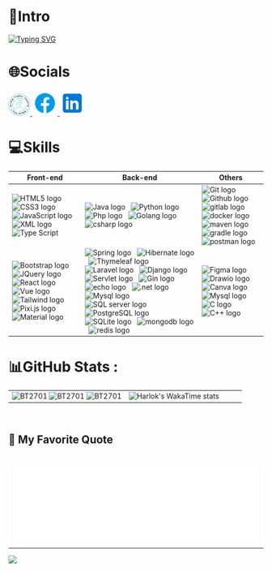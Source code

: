 <div align = 'center'> 
<!-- <img src='img/intro.gif' width='100%'/> -->
</div>

# 💫Intro

<a href="https://git.io/typing-svg"><img src="https://readme-typing-svg.herokuapp.com?font=Fira+Code&weight=500&size=30&pause=1000&center=true&vCenter=true&width=438&lines=Hello+World+%3A));My+name+is+Truong;I'm+a+Software+Engineer;Have+a+nice+Day!!!" alt="Typing SVG" /></a>

# 🌐Socials

<div align="left">
  <a href="https://bt2701.github.io/My-Profile/" target="blank">
    <img width="43" height="43" src="img/logonew.png" alt="Portfolio" />
  </a>
  <a href="https://www.facebook.com/truong.bt.27" target="blank">
    <img width="50" height="50" src="img/fb.png" />
  </a>
  <a href="https://www.linkedin.com/in/bt2701/" target="blank">
    <img width="50" height="50" src="img/linkedin.png" />
  </a>
</div>

# 💻Skills
<table width:100>
  <thead>
  <th>Front-end</th>
  <th>Back-end</th>
  <th>Others</th>
  </thead>
  <tbody>
  <tr>
    <td> 
      <span><img src="https://img.shields.io/badge/HTML5-282C34?logo=html5&logoColor=E34F26" alt="HTML5 logo" title="HTML5" height="25" /></span>
      &nbsp;
      <span><img src="https://img.shields.io/badge/CSS3-282C34?logo=css3&logoColor=1572B6" alt="CSS3 logo" title="CSS3" height="25" /></span>
      &nbsp; 
      <span><img src="https://img.shields.io/badge/JavaScript-282C34?logo=javascript&logoColor=F7DF1E" alt="JavaScript logo" title="JavaScript" height="25" /></span>
      &nbsp;
      <span><img src="https://img.shields.io/badge/XML-282C34?logo=xml&logoColor=0769AD" alt="XML logo" title="xml" height="25" /></span>
      &nbsp;
      <span><img src="https://img.shields.io/badge/TypeScript-282C34?logo=typescript&logoColor=3178C6" alt="Type Script" title="Type Script" height="25" /></span>
      &nbsp;
    </td>
    <td>
      <span><img src="https://img.shields.io/badge/Java-282C34?logo=java&logoColor=0769AD" alt="Java logo" title="Java" height="25" /></span>
      &nbsp;
      <span><img src="https://img.shields.io/badge/Python-282C34?logo=python&logoColor=3776AB" alt="Python logo" title="Python" height="25" /></span>
      &nbsp;
      <span><img src="https://img.shields.io/badge/PHP-282C34?logo=php&logoColor=777BB4" alt="Php logo" title="Php" height="25" /></span>
      &nbsp;
      <span><img src="https://img.shields.io/badge/Golang-282C34?logo=go&logoColor=00ADD8" alt="Golang logo" title="Golang" height="25" /></span>
      &nbsp;
      <span><img src="https://img.shields.io/badge/C Sharp-282C34?logo=sharp&logoColor=00ADD8" alt="csharp logo" title="csharp" height="25" /></span>
      &nbsp;
    </td>
    <td>
      <span><img src="https://img.shields.io/badge/Git-282C34?logo=git&logoColor=F05032" alt="Git logo" title="Git" height="25" /></span>
      &nbsp;
      <span><img src="https://img.shields.io/badge/Github-282C34?logo=github&logoColor=#181717" alt="Github logo" title="Github" height="25" /></span>
      &nbsp;
      <span><img src="https://img.shields.io/badge/Gitlab-282C34?logo=gitlab&logoColor=#181717" alt="gitlab logo" title="gitlab" height="25" /></span>
      &nbsp;
      <span><img src="https://img.shields.io/badge/Docker-282C34?logo=docker&logoColor=#181717" alt="docker logo" title="docker" height="25" /></span>
      &nbsp;
      <span><img src="https://img.shields.io/badge/Maven-282C34?logo=apache maven&logoColor=C71A36" alt="maven logo" title="maven" height="25" /></span>
      &nbsp;
      <span><img src="https://img.shields.io/badge/Gradle-282C34?logo=gradle&logoColor=#02303A" alt="gradle logo" title="gradle" height="25" /></span>
      &nbsp;
      <span><img src="https://img.shields.io/badge/Postman-282C34?logo=postman&logoColor=#FF6C37" alt="postman logo" title="postman" height="25" /></span>
      &nbsp;
    </td>
  </tr>
  <tr>
    <td>
      <span><img src="https://img.shields.io/badge/Bootstrap-282C34?logo=bootstrap&logoColor=7952B3" alt="Bootstrap logo" title="Bootstrap" height="25" /></span>
      &nbsp;
      <span><img src="https://img.shields.io/badge/JQuery-282C34?logo=jQuery&logoColor=0769AD" alt="JQuery logo" title="JQuery" height="25" /></span>
      &nbsp;
      <span><img src="https://img.shields.io/badge/React-282C34?logo=react&logoColor=61DAFB" alt="React logo" title="React" height="25" /></span>
      &nbsp;
      <span><img src="https://img.shields.io/badge/Vue.js-282C34?logo=vue.js&logoColor=4FC08D" alt="Vue logo" title="Vue" height="25" /></span>
      &nbsp;
      <span><img src="https://img.shields.io/badge/Tailwind-282C34?logo=tailwindcss&logoColor=06B6D4" alt="Tailwind logo" title="Tailwind" height="25" /></span>
      &nbsp;
      <span><img src="https://img.shields.io/badge/Pixi.js-282C34?logo=pixijs&logoColor=06B6D4" alt="Pixi.js logo" title="Pixi" height="25" /></span>
      &nbsp;
      <span><img src="https://img.shields.io/badge/Material UI-282C34?logo=material-ui&logoColor=06B6D4" alt="Material logo" title="Material" height="25" /></span>
      &nbsp;
      <br>
    </td>
    <td>
      <span><img src="https://img.shields.io/badge/Spring boot-282C34?logo=spring boot&logoColor=6DB33F" alt="Spring logo" title="Spring boot" height="25" /></span>
      &nbsp;
      <span><img src="https://img.shields.io/badge/Hibernate-282C34?logo=hibernate&logoColor=59666C" alt="Hibernate logo" title="Hibernate" height="25" /></span>
      &nbsp;
      <span><img src="https://img.shields.io/badge/Thymeleaf-282C34?logo=thymeleaf&logoColor=005F0F" alt="Thymeleaf logo" title="Thymeleaf" height="25" /></span>
      &nbsp;
      <span><img src="https://img.shields.io/badge/Laravel-282C34?logo=laravel&logoColor=FF2D20" alt="Laravel logo" title="Laravel" height="25" /></span>
      &nbsp;
      <span><img src="https://img.shields.io/badge/Django -282C34?logo=django&logoColor=092E20" alt="Django logo" title="Django boot" height="25" /></span>
      &nbsp;
      <span><img src="https://img.shields.io/badge/Servlet-JSP -282C34?logo=servlet&logoColor=092E20" alt="Servlet logo" title="Servlet" height="25" /></span>
      &nbsp;
      <span><img src="https://img.shields.io/badge/Gin-282C34?logo=gin&logoColor=008ECF" alt="Gin logo" title="Gin" height="25" /></span>
      &nbsp;
      <span><img src="https://img.shields.io/badge/Echo-282C34?logo=echo&logoColor=512BD4" alt="echo logo" title="echo" height="25" /></span>
      &nbsp;
      <span><img src="https://img.shields.io/badge/ASP.Net-282C34?logo=.net&logoColor=512BD4" alt=".net logo" title=".net" height="25" /></span>
      &nbsp;
      <span><img src="https://img.shields.io/badge/Mysql-282C34?logo=mysql&logoColor=4479A1" alt="Mysql logo" title="Mysql" height="25" /></span>
      &nbsp;
      <span><img src="https://img.shields.io/badge/Microsoft SQL Server-282C34?logo=microsoftsqlserver&logoColor=CC2927" alt="SQL server logo" title="SQL Server" height="25" /></span>
      &nbsp;
      <span><img src="https://img.shields.io/badge/PostgreSQL-282C34?logo=postgresql&logoColor=4169E1" alt="PostgreSQL logo" title="PostgreSQL" height="25" /></span>
      &nbsp;
      <span><img src="https://img.shields.io/badge/SQLite-282C34?logo=sqlite&logoColor=#003B57" alt="SQLite logo" title="SQLite" height="25" /></span>
      &nbsp;
      <span><img src="https://img.shields.io/badge/MongoDB-282C34?logo=mongodb&logoColor=#003B57" alt="mongodb logo" title="mongodb" height="25" /></span>
      &nbsp;
      <span><img src="https://img.shields.io/badge/Redis-282C34?logo=redis&logoColor=#003B57" alt="redis logo" title="redis" height="25" /></span>
      &nbsp;
      <br>
    </td>
    <td>
      <span><img src="https://img.shields.io/badge/Figma-282C34?logo=figma&logoColor=#F24E1E" alt="Figma logo" title="Figma" height="25" /></span>
      &nbsp;
      <span><img src="https://img.shields.io/badge/Drawio-282C34?logo=diagramsdotnet&logoColor=#F08705" alt="Drawio logo" title="Drawio" height="25" /></span>
      &nbsp;
      <span><img src="https://img.shields.io/badge/Canva-282C34?logo=canva&logoColor=#00C4CC" alt="Canva logo" title="Canva" height="25" /></span>
      &nbsp;
      <span><img src="https://img.shields.io/badge/shell_script-%23121011.svg?style=for-the-badge&logo=gnu-bash&logoColor=#5391FE" alt="Mysql logo" title="Shell" height="25" /></span>
      &nbsp;
      <span><img src="https://img.shields.io/badge/C-282C34?logo=c&logoColor=#A8B9CC" alt="C logo" title="C" height="25" /></span>
      &nbsp;
      <span><img src="https://img.shields.io/badge/C++-282C34?logo=cplusplus&logoColor=#00599C" alt="C++ logo" title="C++" height="25" /></span>
      &nbsp;
      <br> 
    </td>
  </tr>
  </tbody>
</table>




# 📊GitHub Stats :

<table style="width:100%;">
  <tr>
    <td>
      <img src="https://github-readme-stats.vercel.app/api?username=bt2701&theme=transparent&hide_border=false&include_all_commits=false&count_private=false" alt="BT2701" width="100%"/>
      <img src="https://github-readme-streak-stats.herokuapp.com/?user=bt2701&theme=transparent&hide_border=false" alt="BT2701" width="100%"/>
      <img src="https://github-readme-stats.vercel.app/api/top-langs/?username=bt2701&theme=transparent&hide_border=false&include_all_commits=false&count_private=false&layout=donut&langs_count=8" alt="BT2701" width="100%"/>
    </td>
    <td width = "50%">
      <img src="https://github-readme-stats.vercel.app/api/wakatime?username=bt2701" alt="Harlok's WakaTime stats" width="100%"/>
    </td>
  </tr>
</table>



<br>
<h2 align="left">📑 My Favorite Quote</h2>
<br>
<a href="#" target="_blank">
  <img src="img/quotes.svg" width="846" height="150" alt="quotes" />
</a>

---
[![](https://visitcount.itsvg.in/api?id=bt2701&icon=0&color=0)](https://visitcount.itsvg.in)
